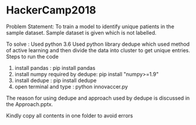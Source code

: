 # HackerCamp2018


Problem Statement:
To train a model to identify unique patients in the sample dataset.
Sample dataset is given which is not labelled.

To solve :
Used python 3.6
Used python library dedupe which used method of active learning and then divide the data into cluster to get unique entries.
Steps to run the code
1. install pandas : pip install pandas
2. install numpy required by dedupe: pip install "numpy>=1.9"
3. install dedupe : pip install dedupe
4. open terminal and type : python innovaccer.py

The reason for using dedupe and approach used by dedupe is discussed in the Approach.pptx.


Kindly copy all contents in one folder to avoid errors
